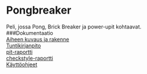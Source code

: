# Pongbreaker
Peli, jossa Pong, Brick Breaker ja power-upit kohtaavat.  
###Dokumentaatio  
[Aiheen kuvaus ja rakenne](dokumentaatio/aiheenKuvausJaRakenne.md)  
[Tuntikirjanpito](dokumentaatio/tuntikirjanpito.md)  
[pit-raportti](https://htmlpreview.github.io/?https://github.com/woltsu/Pongbreaker/blob/master/dokumentaatio/pit/index.html)  
[checkstyle-raportti](https://htmlpreview.github.io/?https://github.com/woltsu/Pongbreaker/blob/master/dokumentaatio/site/checkstyle.html)  
[Käyttöohjeet](https://htmlpreview.github.io/?https://github.com/woltsu/Pongbreaker/blob/master/dokumentaatio/K%C3%A4ytt%C3%B6ohjeet.md)
